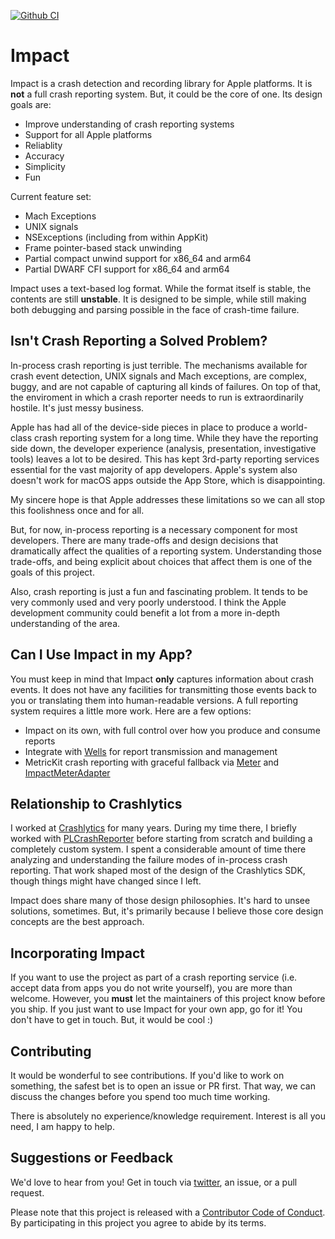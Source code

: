 [![Github CI](https://github.com/ChimeHQ/Impact/workflows/CI/badge.svg)](https://github.com/ChimeHQ/Impact/actions)

# Impact

Impact is a crash detection and recording library for Apple platforms. It is **not** a full crash reporting system. But, it could be the core of one. Its design goals are:

* Improve understanding of crash reporting systems
* Support for all Apple platforms
* Reliablity
* Accuracy
* Simplicity
* Fun

Current feature set:

* Mach Exceptions
* UNIX signals
* NSExceptions (including from within AppKit)
* Frame pointer-based stack unwinding
* Partial compact unwind support for x86_64 and arm64
* Partial DWARF CFI support for x86_64 and arm64

Impact uses a text-based log format. While the format itself is stable, the contents are still **unstable**. It is designed to be simple, while still making both debugging and parsing possible in the face of crash-time failure.

## Isn't Crash Reporting a Solved Problem?

In-process crash reporting is just terrible. The mechanisms available for crash event detection, UNIX signals and Mach exceptions, are complex, buggy, and are not capable of capturing all kinds of failures. On top of that, the enviroment in which a crash reporter needs to run is extraordinarily hostile. It's just messy business.

Apple has had all of the device-side pieces in place to produce a world-class crash reporting system for a long time. While they have the reporting side down, the developer experience (analysis, presentation, investigative tools) leaves a lot to be desired. This has kept 3rd-party reporting services essential for the vast majority of app developers. Apple's system also doesn't work for macOS apps outside the App Store, which is disappointing.

My sincere hope is that Apple addresses these limitations so we can all stop this foolishness once and for all.

But, for now, in-process reporting is a necessary component for most developers. There are many trade-offs and design decisions that dramatically affect the qualities of a reporting system. Understanding those trade-offs, and being explicit about choices that affect them is one of the goals of this project.

Also, crash reporting is just a fun and fascinating problem. It tends to be very commonly used and very poorly understood. I think the Apple development community could benefit a lot from a more in-depth understanding of the area.

## Can I Use Impact in my App?

You must keep in mind that Impact **only** captures information about crash events. It does not have any facilities for transmitting those events back to you or translating them into human-readable versions. A full reporting system requires a little more work. Here are a few options:

 - Impact on its own, with full control over how you produce and consume reports
 - Integrate with [Wells](https://github.com/ChimeHQ/Wells) for report transmission and management
 - MetricKit crash reporting with graceful fallback via [Meter](https://github.com/ChimeHQ/Meter) and [ImpactMeterAdapter](https://github.com/ChimeHQ/ImpactMeterAdapter)

## Relationship to Crashlytics

I worked at [Crashlytics](https://firebase.google.com/products/crashlytics) for many years. During my time there, I briefly worked with [PLCrashReporter](https://www.plcrashreporter.org) before starting from scratch and building a completely custom system. I spent a considerable amount of time there analyzing and understanding the failure modes of in-process crash reporting. That work shaped most of the design of the Crashlytics SDK, though things might have changed since I left.

Impact does share many of those design philosophies. It's hard to unsee solutions, sometimes. But, it's primarily because I believe those core design concepts are the best approach.

## Incorporating Impact

If you want to use the project as part of a crash reporting service (i.e. accept data from apps you do not write yourself), you are more than welcome. However, you **must** let the maintainers of this project know before you ship. If you just want to use Impact for your own app, go for it! You don't have to get in touch. But, it would be cool :)

## Contributing

It would be wonderful to see contributions. If you'd like to work on something, the safest bet is to open an issue or PR first. That way, we can discuss the changes before you spend too much time working.

There is absolutely no experience/knowledge requirement. Interest is all you need, I am happy to help.

## Suggestions or Feedback

We'd love to hear from you! Get in touch via [twitter](https://twitter.com/chimehq), an issue, or a pull request.

Please note that this project is released with a [Contributor Code of Conduct](CODE_OF_CONDUCT.md). By participating in this project you agree to abide by its terms.
